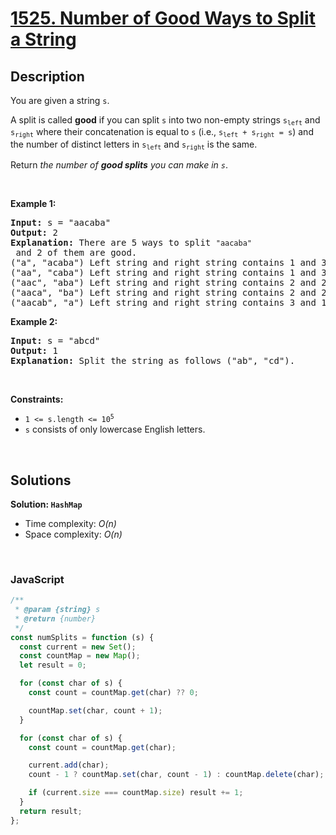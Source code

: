 # [1525. Number of Good Ways to Split a String](https://leetcode.com/problems/number-of-good-ways-to-split-a-string)

## Description

<div class="xFUwe" data-track-load="description_content"><p>You are given a string <code>s</code>.</p>

<p>A split is called <strong>good</strong> if you can split <code>s</code> into two non-empty strings <code>s<sub>left</sub></code> and <code>s<sub>right</sub></code> where their concatenation is equal to <code>s</code> (i.e., <code>s<sub>left</sub> + s<sub>right</sub> = s</code>) and the number of distinct letters in <code>s<sub>left</sub></code> and <code>s<sub>right</sub></code> is the same.</p>

<p>Return <em>the number of <strong>good splits</strong> you can make in <code>s</code></em>.</p>

<p>&nbsp;</p>
<p><strong class="example">Example 1:</strong></p>

<pre><strong>Input:</strong> s = "aacaba"
<strong>Output:</strong> 2
<strong>Explanation:</strong> There are 5 ways to split <code>"aacaba"</code> and 2 of them are good. 
("a", "acaba") Left string and right string contains 1 and 3 different letters respectively.
("aa", "caba") Left string and right string contains 1 and 3 different letters respectively.
("aac", "aba") Left string and right string contains 2 and 2 different letters respectively (good split).
("aaca", "ba") Left string and right string contains 2 and 2 different letters respectively (good split).
("aacab", "a") Left string and right string contains 3 and 1 different letters respectively.
</pre>

<p><strong class="example">Example 2:</strong></p>

<pre><strong>Input:</strong> s = "abcd"
<strong>Output:</strong> 1
<strong>Explanation:</strong> Split the string as follows ("ab", "cd").
</pre>

<p>&nbsp;</p>
<p><strong>Constraints:</strong></p>

<ul>
	<li><code>1 &lt;= s.length &lt;= 10<sup>5</sup></code></li>
	<li><code>s</code> consists of only lowercase English letters.</li>
</ul>
</div>

<p>&nbsp;</p>

## Solutions

**Solution: `HashMap`**

- Time complexity: <em>O(n)</em>
- Space complexity: <em>O(n)</em>

<p>&nbsp;</p>

### **JavaScript**

```js
/**
 * @param {string} s
 * @return {number}
 */
const numSplits = function (s) {
  const current = new Set();
  const countMap = new Map();
  let result = 0;

  for (const char of s) {
    const count = countMap.get(char) ?? 0;

    countMap.set(char, count + 1);
  }

  for (const char of s) {
    const count = countMap.get(char);

    current.add(char);
    count - 1 ? countMap.set(char, count - 1) : countMap.delete(char);

    if (current.size === countMap.size) result += 1;
  }
  return result;
};
```
